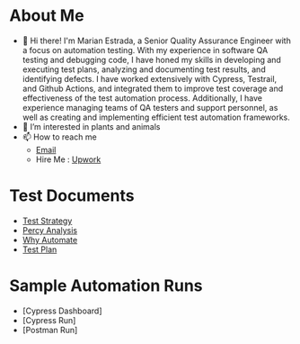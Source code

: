 # About Me
- 👋 Hi there! I'm Marian Estrada, a Senior Quality Assurance Engineer with a focus on automation testing. With my experience in software QA testing and debugging code, I have honed my skills in developing and executing test plans, analyzing and documenting test results, and identifying defects. I have worked extensively with Cypress, Testrail, and Github Actions, and integrated them to improve test coverage and effectiveness of the test automation process. Additionally, I have experience managing teams of QA testers and support personnel, as well as creating and implementing efficient test automation frameworks. 
- 🌱 I’m interested in plants and animals
- 📫 How to reach me 
    - [Email](mailto:ian_an@yahoo.com)
    - Hire Me : [Upwork](https://www.upwork.com/freelancers/~015d3115f81936e195?viewMode=1)

# Test Documents

- [Test Strategy](https://www.canva.com/design/DAE2aGUGsNY/9w6CBJnnLbVTeYnri3ESiQ/watch?utm_content=DAE2aGUGsNY&utm_campaign=designshare&utm_medium=link&utm_source=publishsharelink)
- [Percy Analysis](https://www.canva.com/design/DAE346g5oTs/jNzDlRwyZnL3Dj_s7pkuJA/view?utm_content=DAE346g5oTs&utm_campaign=designshare&utm_medium=link2&utm_source=sharebutton)
- [Why Automate](https://www.canva.com/design/DAE5FVi6ZZ4/garOci7nq-kitY9xSXsAaQ/view?utm_content=DAE5FVi6ZZ4&utm_campaign=designshare&utm_medium=link2&utm_source=sharebutton)
- [Test Plan](https://docs.google.com/spreadsheets/d/1GbDjZFg1imzsCNLQW7t3fS5-aZtFuMGm/edit?usp=share_link&ouid=111527995975860385233&rtpof=true&sd=true)

# Sample Automation Runs
- [Cypress Dashboard]
- [Cypress Run]
- [Postman Run]
